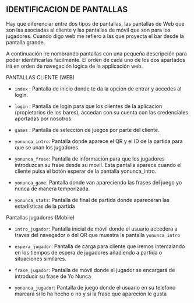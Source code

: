 ## IDENTIFICACION DE PANTALLAS

Hay que diferenciar entre dos tipos de pantallas, las pantallas de Web que son las asociadas al cliente y las pantallas de móvil que son para los jugadores. Cuando digo web me refiero a las que proyecta el bar desde la pantalla grande.

A continuación ire nombrando pantallas con una pequeña descripción para poder identificarlas facilmente. El orden de cada uno de los dos apartados irá en orden de navegación logica de la applicación web.

PANTALLAS CLIENTE (WEB)

- `index` : Pantalla de inicio donde te da la opción de entrar y accedes al login.

- `login` : Pantalla de login para que los clientes de la aplicacion (propietarios de los       bares),  accedan con su cuenta con las credenciales aportadas por nosotros.

- `games` : Pantalla de selección de juegos por parte del cliente.

- `yonunca_intro`: Pantalla donde aparece el QR y el ID de la partida para que se unan los jugadores.

- `yonunca_frase`: Pantalla de información para que los jugadores introduzcan su frase desde su movil. Esta pantalla aparece cuando el cliente pulsa el botón esperar de la pantalla yonunca_intro.

- `yonunca_game`: Pantalla donde van apareciendo las frases del juego yo nunca de manera temporizada.

- `yonunca_stats`: Pantalla de final de partida donde apareceran las estadísticas de la partida

Pantallas jugadores (Mobile)
- `intro_jugador`: Pantalla inicial de móvil donde el usuario accedera a traves del navegador o del QR que muestra la pantalla `yonunca_intro`

- `espera_jugador`: Pantalla de carga para cliente que iremos intercalando en los tiempos de espera de jugadores añadiendo a partida o situaciones similares.

- `frase_jugador`: Pantalla de móvil donde el jugador se encargará de introducir su frase de Yo Nunca

- `yonunca_jugador`: Pantalla de juego donde el usuario en su telefono marcará si lo ha hecho o no y si la frase que apareción le gusta
